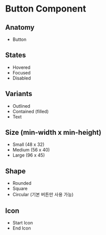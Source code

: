 # Button Component

## Anatomy

-   Button

## States

-   Hovered
-   Focused
-   Disabled

## Variants

-   Outlined
-   Contained (filled)
-   Text

## Size (min-width x min-height)

-   Small (48 x 32)
-   Medium (56 x 40)
-   Large (96 x 45)

## Shape

-   Rounded
-   Square
-   Circular (기본 버튼만 사용 가능)

## Icon

-   Start Icon
-   End Icon
